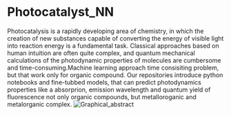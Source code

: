 # Photocatalyst_NN

Photocatalysis is a rapidly developing area of chemistry, in which the creation of new substances capable of converting the energy of visible light into reaction energy is a fundamental task.
Classical approaches based on human intuition are often quite complex, and quantum mechanical calculations of the photodynamic properties of molecules are cumbersome and time-consuming.Machine learning approach time consisiting problem, but that work only for organic compound. Our repositories introduce python notebooks and fine-tubbed models, that can predict photodynamics properties like a absorprion, emission wavelength and quantum yield of fluorescence not only organic compounds, but metalloroganic and metalorganic complex.
![Graphical_abstract](https://github.com/Yagr49/Photocatalyst_NN/assets/139890239/58478108-a701-473b-bd3b-024c6e8df629)
